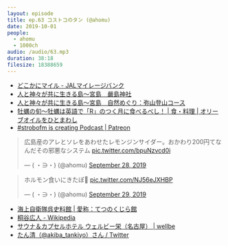 ```yaml
---
layout: episode
title: ep.63 コストコのタン (@ahomu)
date: 2019-10-01
people:
  - ahomu
  - 1000ch
audio: /audio/63.mp3
duration: 38:18
filesize: 18388659
---
```


- [どこかにマイル - JALマイレージバンク](https://www.jal.co.jp/jmb/dokokani/)
- [人と神々が共に生きる島～宮島　嚴島神社](http://www.miyajima-wch.jp/jp/itsukushima/)
- [人と神々が共に生きる島～宮島　自然めぐり：弥山登山コース](http://www.miyajima-wch.jp/jp/nature/misen.html)
- [牡蠣の旬～牡蠣は英語で「R」のつく月に食べるべし！ | 食・料理 | オリーブオイルをひとまわし](https://www.olive-hitomawashi.com/column/2017/10/r.html)
- [#strobofm is creating Podcast | Patreon](https://www.patreon.com/strobofm)

<blockquote class="twitter-tweet"><p lang="ja" dir="ltr">広島産のアレとソレをあわせたレモンジンサイダー。おかわり200円てなんだその邪悪なシステム <a href="https://t.co/bpuNzvcd0i">pic.twitter.com/bpuNzvcd0i</a></p>&mdash; ( ・∋・) (@ahomu) <a href="https://twitter.com/ahomu/status/1177851245165346821?ref_src=twsrc%5Etfw">September 28, 2019</a></blockquote>

<blockquote class="twitter-tweet"><p lang="ja" dir="ltr">ホルモン食いにきたぽ🔪 <a href="https://t.co/NJ56eJXHBP">pic.twitter.com/NJ56eJXHBP</a></p>&mdash; ( ・∋・) (@ahomu) <a href="https://twitter.com/ahomu/status/1178163720381272066?ref_src=twsrc%5Etfw">September 29, 2019</a></blockquote>

- [海上自衛隊呉史料館 | 愛称：てつのくじら館](https://www.jmsdf-kure-museum.go.jp/)
- [桐谷広人 - Wikipedia](https://ja.wikipedia.org/wiki/%E6%A1%90%E8%B0%B7%E5%BA%83%E4%BA%BA)
- [サウナ＆カプセルホテル ウェルビー栄（名古屋） | wellbe](https://www.wellbe.co.jp/sakae/)
- [たん清（@akiba_tankiyo）さん / Twitter](https://twitter.com/akiba_tankiyo)
